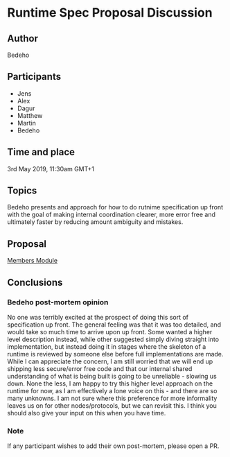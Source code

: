 
# Runtime Spec Proposal Discussion

## Author

Bedeho

## Participants

- Jens
- Alex
- Dagur
- Matthew
- Martin
- Bedeho

## Time and place

3rd May 2019, 11:30am GMT+1

## Topics

Bedeho presents and approach for how to do rutnime specification up front with the goal of making internal coordination clearer, more error free and ultimately faster by reducing amount ambiguity and mistakes.

## Proposal

[Members Module](2-attachments/members-module.md)

## Conclusions

### Bedeho post-mortem opinion

No one was terribly excited at the prospect of doing this sort of specification up front. The general feeling was that it was too detailed, and would take so much time to arrive upon up front. Some wanted a higher level description instead, while other suggested simply diving straight into implementation, but instead doing it in stages where the skeleton of a runtime is reviewed by someone else before full implementations are made. While I can appreciate the concern, I am still worried that we will end up shipping less secure/error free code and that our internal shared understanding of what is being built is going to be unreliable - slowing us down. None the less, I am happy to try this higher level approach on the runtime for now, as I am effectively a lone voice on this - and there are so many unknowns. I am not sure where this preference for more informality leaves us on for other nodes/protocols, but we can revisit this. I think you should also give your input on this when you have time.


### Note

If any participant wishes to add their own post-mortem, please open a PR.
